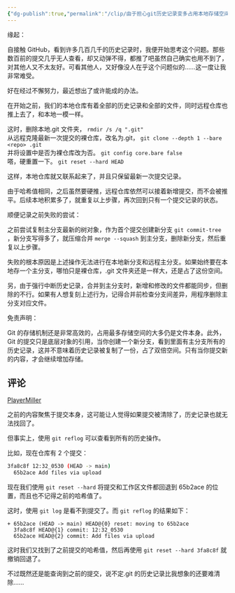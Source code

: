 ```yaml
---
{"dg-publish":true,"permalink":"/clip/由于担心git历史记录变多占用本地存储空间所做的努力探索/","title":"由于担心历史记录变多占用本地存储空间所做的努力探索 - 每日闲聊","created":"2025-06-25T14:18:44.247+08:00"}
---
```


缘起：

自接触 GitHub，看到许多几百几千的历史记录时，我便开始思考这个问题。那些数百前的提交几乎无人查看，却又动弹不得，都推了吧虽然自己确实也用不到了，对其他人又不太友好。可看其他人，又好像没人在乎这个问题似的……这一度让我非常难受。

好在经过不懈努力，最近想出了或许能成的办法。

在开始之前，我们的本地仓库有着全部的历史记录和全部的文件，同时远程仓库也推上去了，和本地一模一样。

这时，删除本地.git 文件夹， `rmdir /s /q ".git"`  
从远程克隆最新一次提交的裸仓库，改名为.git， `git clone --depth 1 --bare <repo> .git`  
并将设置中是否为裸仓库改为否。 `git config core.bare false`  
嗒，硬重置一下。 `git reset --hard HEAD`

这样，本地仓库就又联系起来了，并且只保留最新一次提交记录。

由于哈希值相同，之后虽然要硬推，远程仓库依然可以接着新增提交，而不会被推平。后续本地积累多了，就重复以上步骤，再次回到只有一个提交记录的状态。

顺便记录之前失败的尝试：

之前尝试复制主分支最新的树对象，作为首个提交创建新分支 `git commit-tree` ，新分支写得多了，就压缩合并 `merge --squash` 到主分支，删除新分支，然后重复以上步骤。

失败的根本原因是上述操作无法进行在本地新分支和远程主分支。如果始终要在本地存一个主分支，哪怕只是裸仓库，.git 文件夹还是一样大，还是占了这份空间。

另，由于强行中断历史记录，合并到主分支时，新增和修改的文件都能同步，但删除的不行。如果有人想复刻上述行为，记得合并前检查分支间差异，用程序删除主分支对应文件。

免责声明：

Git 的存储机制还是非常高效的，占用最多存储空间的大多仍是文件本身。此外，Git 的提交只是底层对象的引用，当你创建一个新分支，看到里面有主分支所有的历史记录，这并不意味着历史记录被复制了一份，占了双倍空间。只有当你提交新的内容，才会继续增加存储。

## 评论

[PlayerMiller](https://forum-zh.obsidian.md/u/PlayerMiller)

之前的内容聚焦于提交本身，这可能让人觉得如果提交被清除了，历史记录也就无法找回了。

但事实上，使用 `git reflog` 可以查看到所有的历史操作。

比如，现在仓库有 2 个提交：

```bash
3fa8c8f 12:32_0530 (HEAD -> main)
  65b2ace Add files via upload
```

现在我们使用 `git reset --hard` 将提交和工作区文件都回退到 65b2ace 的位置，而且也不记得之前的哈希值了。

这时，使用 `git log` 是看不到提交了。而 `git reflog` 的结果如下：

```
+ 65b2ace (HEAD -> main) HEAD@{0} reset: moving to 65b2ace
  3fa8c8f HEAD@{1} commit: 12:32_0530
  65b2ace HEAD@{2} commit: Add files via upload
```

这时我们又找到了之前提交的哈希值，然后再使用 `git reset --hard 3fa8c8f` 就撤销回退了。

不过既然还是能查询到之前的提交，说不定.git 的历史记录比我想象的还要难清除……

 